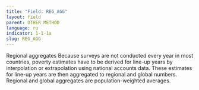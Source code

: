 ```yaml
---
title: "Field: REG_AGG"
layout: field
parent: OTHER_METHOD
language: ru
indicator: 1-1-1a
slug: REG_AGG
---
```

Regional aggregates
Because surveys are not conducted every year in most countries, poverty estimates have to be derived for line-up years by interpolation or extrapolation using national accounts data. These estimates for line-up years are then aggregated to regional and global numbers. Regional and global aggregates are population-weighted averages.